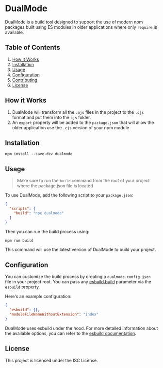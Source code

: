 # DualMode

DualMode is a build tool designed to support the use of modern npm packages built using ES modules in older applications where only `require` is available.

## Table of Contents

1. [How it Works](#how-it-works)
1. [Installation](#installation)
1. [Usage](#usage)
1. [Configuration](#configuration)
1. [Contributing](#contributing)
1. [License](#license)

## How it Works

1. DualMode will transform all the `.mjs` files in the project to the `.cjs` format and put them into the `cjs` folder.
1. An `export` property will be added to the `package.json` that will allow the older application use the `.cjs` version of your npm module

## Installation

```
npm install --save-dev dualmode
```

## Usage

> Make sure to run the `build` command from the root of your project where the package.json file is located

To use DualMode, add the following script to your `package.json`:

```json
{
  "scripts": {
    "build": "npx dualmode"
  }
}
```

Then you can run the build process using:

```bash
npm run build
```

This command will use the latest version of DualMode to build your project.

## Configuration

You can customize the build process by creating a `dualmode.config.json` file in your project root. You can pass any [esbuild.build](https://esbuild.github.io/api/#build) parameter via the `esbuild` property.

Here's an example configuration:

```json
{
  "esbuild": {},
  "moduleFileNameWithoutExtension": "index"
}
```

DualMode uses esbuild under the hood. For more detailed information about the available options, you can refer to the [esbuild documentation](https://esbuild.github.io/api/).

## License

This project is licensed under the ISC License.
